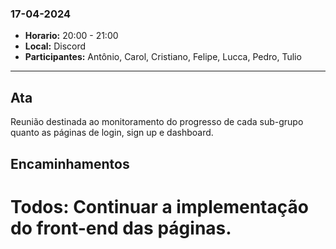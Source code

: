 ### 17-04-2024

- **Horario:** 20:00 - 21:00
- **Local:** Discord
- **Participantes:** Antônio, Carol, Cristiano, Felipe, Lucca, Pedro, Tulio 

---

## Ata

Reunião destinada ao monitoramento do progresso de cada sub-grupo quanto as páginas de login, sign up e dashboard. 

## Encaminhamentos
# Todos: Continuar a implementação do front-end das páginas.
    

